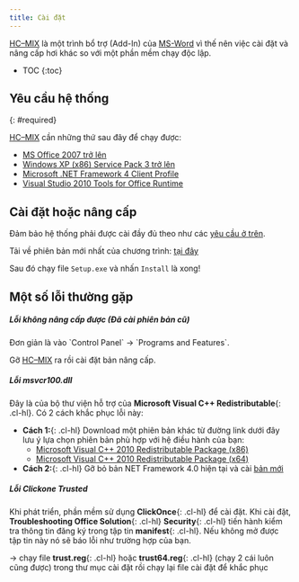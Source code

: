 ```yaml
---
title: Cài đặt
---
```


[HC–MIX](/projects/hc-mix/) là một trình bổ trợ (Add-In) của [MS-Word](/word/) vì thế nên việc cài đặt và nâng cấp hơi khác so với một phần mềm chạy độc lập.
- TOC
{:toc}

## Yêu cầu hệ thống
{: #required}

[HC–MIX](/projects/hc-mix/) cần những thứ sau đây để chạy được:
- [MS Office 2007 trở lên](https://products.office.com/vi-vn/compare-microsoft-office-products)
- [Windows XP (x86) Service Pack 3 trở lên](https://www.microsoft.com/en-us/software-download)
- [Microsoft .NET Framework 4 Client Profile](https://www.microsoft.com/en-us/download/details.aspx?id=24872)
- [Visual Studio 2010 Tools for Office Runtime](https://www.microsoft.com/en-us/download/details.aspx?id=48217)

## Cài đặt hoặc nâng cấp

Đảm bảo hệ thống phải được cài đầy đủ theo như các [yêu cầu ở trên](#required). 

Tải về phiên bản mới nhất của chương trình: [tại đây](/download/hc-mix/app.zip)

Sau đó chạy file `Setup.exe` và nhấn `Install` là xong!

## Một số lỗi thường gặp

<div class="note warning">
  <h5>Lỗi không nâng cấp được (Đã cài phiên bản cũ)</h5>
  Đơn giản là vào `Control Panel` &#8594; `Programs and Features`.

  Gỡ [HC–MIX](/projects/hc-mix/) ra rồi cài đặt bản nâng cấp.
</div>

<div class="note warning">
  <h5>Lỗi msvcr100.dll</h5>

  Đây là của bộ thư viện hỗ trợ của **Microsoft Visual C++ Redistributable**{: .cl-hl}. Có 2 cách khắc phục lỗi này:

  + **Cách 1:**{: .cl-hl} Download một phiên bản khác từ đường link dưới đây lưu ý lựa chọn phiên bản phù hợp với hệ điều hành của bạn:
    - [Microsoft Visual C++ 2010 Redistributable Package (x86)](https://www.microsoft.com/en-us/download/details.aspx?id=5555)
    - [Microsoft Visual C++ 2010 Redistributable Package (x64)](http://www.microsoft.com/download/en/details.aspx?id=14632)
  + **Cách 2:**{: .cl-hl} Gỡ bỏ bản NET Framework 4.0 hiện tại và cài [bản mới](https://www.microsoft.com/en-us/download/details.aspx?id=24872)
</div>

<div class="note warning">
  <h5>Lỗi Clickone Trusted</h5>

  Khi phát triển, phần mềm sử dụng **ClickOnce**{: .cl-hl} để cài đặt. Khi cài đặt, **Troubleshooting Office Solution**{: .cl-hl} **Security**{: .cl-hl} tiến hành kiểm tra thông tin đăng ký trong tập tin **manifest**{: .cl-hl}. Nếu không mở được tập tin này nó sẽ báo lỗi như trường hợp của bạn. 

  &#8594; chạy file **trust.reg**{: .cl-hl} hoặc **trust64.reg**{: .cl-hl} (chạy 2 cái luôn cũng được) trong thư mục cài đặt rồi chạy lại file cài đặt để khắc phục
 </div>
